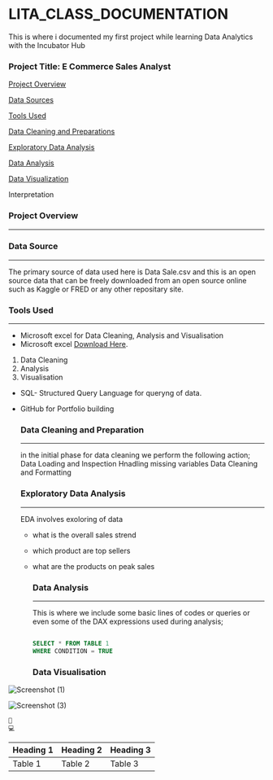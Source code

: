 # LITA_CLASS_DOCUMENTATION
This is where i documented my first project while learning Data Analytics with the Incubator Hub

### Project Title: E Commerce Sales Analyst
[Project Overview](#project-overview)


[Data Sources](data-surces)

[Tools Used](#tools-used)

[Data Cleaning and Preparations](#data-cleaning-and-preparation)

[Exploratory Data Analysis](#exploratory-data-analysis)

[Data Analysis](#data-analysis)

[Data Visualization](#data-visualisation)

Interpretation

### Project Overview
---
### Data Source
---
The primary source of data used here is Data Sale.csv and this is an open source data that can be freely downloaded from an open source online such as Kaggle or FRED or any other repositary site.

### Tools Used
---
- Microsoft excel for Data Cleaning, Analysis and Visualisation
-  Microsoft excel [Download Here](https://www.microsoft.com).
1. Data Cleaning
2. Analysis
3. Visualisation

- SQL- Structured Query Language for queryng of data.
- GitHub for Portfolio building

  ### Data Cleaning and Preparation
  ---
  in the initial phase for data cleaning we perform the following action;
  Data Loading and Inspection
  Hnadling missing variables
  Data Cleaning and Formatting

  ### Exploratory Data Analysis
  ---
  EDA involves exoloring of data
  - what is the overall sales strend
  - which product are top sellers
  - what are the products on peak sales

    ### Data Analysis
    ---
    This is where we include some basic lines of codes or queries or even some of the DAX expressions used during analysis;
    
    ```SQL
    
    SELECT * FROM TABLE 1
    WHERE CONDITION = TRUE
    ```

    ### Data Visualisation
![Screenshot (1)](https://github.com/user-attachments/assets/076497b1-1a01-447d-a56c-6ef4d9af88c6)

 ![Screenshot (3)](https://github.com/user-attachments/assets/e631d338-f7ec-42a9-ac91-159fa5dca175)

    🧯
    💻
    
| Heading 1 | Heading 2 | Heading 3 |
|-----------|-----------|-----------|
| Table 1   | Table 2   | Table 3   |
